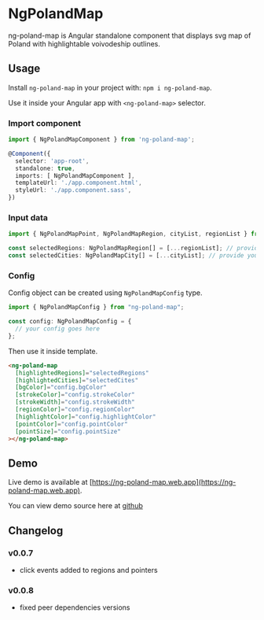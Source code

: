 # NgPolandMap

ng-poland-map is Angular standalone component that displays svg map of Poland with highlightable voivodeship outlines.

## Usage

Install `ng-poland-map` in your project with: `npm i ng-poland-map`.

Use it inside your Angular app with `<ng-poland-map>` selector.

### Import component

```typescript
import { NgPolandMapComponent } from 'ng-poland-map';

@Component({
  selector: 'app-root',
  standalone: true,
  imports: [ NgPolandMapComponent ],
  templateUrl: './app.component.html',
  styleUrl: './app.component.sass',
})
```

### Input data

```typescript
import { NgPolandMapPoint, NgPolandMapRegion, cityList, regionList } from "ng-poland-map";

const selectedRegions: NgPolandMapRegion[] = [...regionList]; // provide your own list based on regionList
const selectedCities: NgPolandMapCity[] = [...cityList]; // provide your own list based on cityList
```

### Config

Config object can be created using `NgPolandMapConfig` type.

```typescript
import { NgPolandMapConfig } from "ng-poland-map";

const config: NgPolandMapConfig = {
  // your config goes here
};
```

Then use it inside template.

```html
<ng-poland-map 
  [highlightedRegions]="selectedRegions" 
  [highlightedCities]="selectedCites" 
  [bgColor]="config.bgColor" 
  [strokeColor]="config.strokeColor" 
  [strokeWidth]="config.strokeWidth" 
  [regionColor]="config.regionColor" 
  [highlightColor]="config.highlightColor" 
  [pointColor]="config.pointColor" 
  [pointSize]="config.pointSize" 
></ng-poland-map>
```

## Demo

Live demo is available at [https://ng-poland-map.web.app](https://ng-poland-map.web.app).

You can view demo source here at [github](https://github.com/wnuczek/ng-poland-map/tree/master/projects/ng-poland-map-demo)

## Changelog

### v0.0.7

- click events added to regions and pointers

### v0.0.8

- fixed peer dependencies versions
